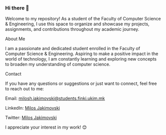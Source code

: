### Hi there 👋

Welcome to my repository! As a student of the Faculty of Computer Science & Engineering, I use this space to organize and showcase my projects, assignments, and contributions throughout my academic journey.

About Me

I am a passionate and dedicated student enrolled in the Faculty of Computer Science & Engineering. Aspiring to make a positive impact in the world of technology, I am constantly learning and exploring new concepts to broaden my understanding of computer science.

Contact

If you have any questions or suggestions or just want to connect, feel free to reach out to me:

Email: milosh.jakimovski@students.finki.ukim.mk

LinkedIn: [Milos Jakimovski](https://www.linkedin.com/in/milos-jakimovski-5a06a5219/) 

Twitter: [Milos Jakimovski](https://twitter.com/JakimovskiMilos)

I appreciate your interest in my work! 😊
